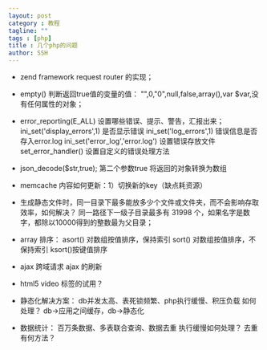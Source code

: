 ```yaml
---
layout: post
category : 教程
tagline: ""
tags : [php]
title : 几个php的问题
author: SSH
---
```


- zend framework request router 的实现；

- empty() 判断返回true值的变量的值：
   "",0,"0",null,false,array(),var $var,没有任何属性的对象；

- error_reporting(E_ALL) 设置哪些错误、提示、警告，汇报出来；
   ini_set('display_errors',1) 是否显示错误
   ini_set('log_errors',1)     错误信息是否存入error.log
   ini_set('error_log','error.log') 设置错误存放文件
   set_error_handler() 设置自定义的错误处理方法
<!--break-->
- json_decode($str,true); 第二个参数true 将返回的对象转换为数组

- memcache 内容如何更新：1）切换新的key（缺点耗资源）

- 生成静态文件时，同一目录下最多能放多少个文件或文件夹，而不会影响存取效率，如何解决？
   同一路径下一级子目录最多有 31998 个，如果名字是数字，都除以10000得到的整数最为父目录；

- array 排序：
   asort() 对数组按值排序，保持索引
   sort()  对数组按值排序，不保持索引
   ksort()按键值排序

- ajax 跨域请求
   ajax 的刷新

- html5 video 标签的试用？

- 静态化解决方案：
    db并发太高、表死锁频繁、php执行缓慢、积压负载 如何处理？
    db->应用之间缓存，db->静态化

- 数据统计：
    百万条数据、多表联合查询、数据去重 执行缓慢如何处理？
    去重有何方法？
